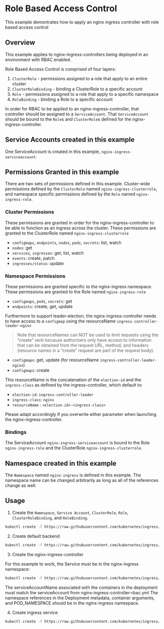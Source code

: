 # Role Based Access Control

This example demontrates how to apply an nginx ingress controller with role based access control

## Overview

This example applies to nginx-ingress-controllers being deployed in an
environment with RBAC enabled.

Role Based Access Control is comprised of four layers:

1.  `ClusterRole` - permissions assigned to a role that apply to an entire cluster
2.  `ClusterRoleBinding` - binding a ClusterRole to a specific account
3.  `Role` - permissions assigned to a role that apply to a specific namespace
4.  `RoleBinding` - binding a Role to a specific account

In order for RBAC to be applied to an nginx-ingress-controller, that controller
should be assigned to a `ServiceAccount`.  That `ServiceAccount` should be
bound to the `Role`s and `ClusterRole`s defined for the
nginx-ingress-controller.

## Service Accounts created in this example

One ServiceAccount is created in this example, `nginx-ingress-serviceaccount`.

## Permissions Granted in this example

There are two sets of permissions defined in this example.  Cluster-wide
permissions defined by the `ClusterRole` named `nginx-ingress-clusterrole`, and
namespace specific permissions defined by the `Role` named
`nginx-ingress-role`.

### Cluster Permissions

These permissions are granted in order for the nginx-ingress-controller to be
able to function as an ingress across the cluster.  These permissions are
granted to the ClusterRole named `nginx-ingress-clusterrole`

* `configmaps`, `endpoints`, `nodes`, `pods`, `secrets`: list, watch
* `nodes`: get
* `services`, `ingresses`: get, list, watch
* `events`: create, patch
* `ingresses/status`: update

### Namespace Permissions

These permissions are granted specific to the nginx-ingress namespace.  These
permissions are granted to the Role named `nginx-ingress-role`

* `configmaps`, `pods`, `secrets`: get
* `endpoints`: create, get, update

Furthermore to support leader-election, the nginx-ingress-controller needs to
have access to a `configmap` using the resourceName `ingress-controller-leader-nginx`

> Note that resourceNames can NOT be used to limit requests using the “create”
> verb because authorizers only have access to information that can be obtained
> from the request URL, method, and headers (resource names in a “create” request
> are part of the request body).

* `configmaps`: get, update (for resourceName `ingress-controller-leader-nginx`)
* `configmaps`: create

This resourceName is the concatenation of the `election-id` and the
`ingress-class` as defined by the ingress-controller, which default to:

* `election-id`: `ingress-controller-leader`
* `ingress-class`: `nginx`
* `resourceName` : `<election-id>-<ingress-class>`

Please adapt accordingly if you overwrite either parameter when launching the
nginx-ingress-controller.

### Bindings

The ServiceAccount `nginx-ingress-serviceaccount` is bound to the Role
`nginx-ingress-role` and the ClusterRole `nginx-ingress-clusterrole`.

## Namespace created in this example

The `Namespace` named `nginx-ingress` is defined in this example.  The
namespace name can be changed arbitrarily as long as all of the references
change as well.


## Usage

1.  Create the `Namespace`, `Service Account`, `ClusterRole`, `Role`,
`ClusterRoleBinding`, and `RoleBinding`.

```sh
kubectl create -f https://raw.githubusercontent.com/kubernetes/ingress/master/examples/rbac/nginx/nginx-ingress-controller-rbac.yml
```

2. Create default backend
```sh
kubectl create -f https://raw.githubusercontent.com/kubernetes/ingress/master/examples/rbac/nginx/default-backend.yml
```

3. Create the nginx-ingress-controller

For this example to work, the Service must be in the nginx-ingress namespace:

```sh
kubectl create -f https://raw.githubusercontent.com/kubernetes/ingress/master/examples/rbac/nginx/nginx-ingress-controller.yml
```

The serviceAccountName associated with the containers in the deployment must
match the serviceAccount from nginx-ingress-controller-rbac.yml  The namespace
references in the Deployment metadata, container arguments, and POD_NAMESPACE
should be in the nginx-ingress namespace.

4. Create ingress service
```sh
kubectl create -f https://raw.githubusercontent.com/kubernetes/ingress/master/examples/rbac/nginx/nginx-ingress-controller-service.yml
```
